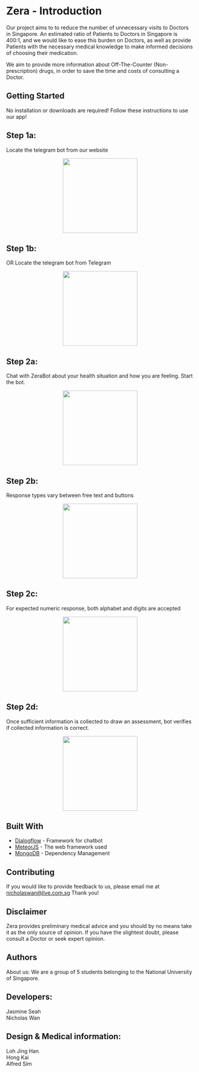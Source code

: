 # Zera - Introduction
Our project aims to to reduce the number of unnecessary visits to Doctors in Singapore. An estimated ratio of Patients to Doctors in Singapore is 400:1, and we would like to ease this burden on Doctors, as well as provide Patients with the necessary medical knowledge to make informed decisions of choosing their medication.

We aim to provide more information about Off-The-Counter (Non-prescription) drugs, in order to save the time and costs of consulting a Doctor. 

## Getting Started 

No installation or downloads are required! Follow these instructions to use our app!

## Step 1a:
Locate the telegram bot from our website
<p align="center">
  <kbd>
  <img width="200" height="auto" src="https://user-images.githubusercontent.com/36837883/44831927-2eaea900-ac5b-11e8-8815-bebd46b026ee.png">
  </kbd>
</p>

## Step 1b: 
OR Locate the telegram bot from Telegram
<p align="center">
  <kbd>
  <img width="200" height="auto" src="https://user-images.githubusercontent.com/36837883/44832122-22771b80-ac5c-11e8-8068-239233f46f21.png">
  </kbd>
</p>
  
## Step 2a: 
Chat with ZeraBot about your health situation and how you are feeling. Start the bot.
<p align="center">
  <kbd>
  <img width="200" height="auto" src="https://user-images.githubusercontent.com/36837883/44832123-25720c00-ac5c-11e8-9223-ef68ece23659.png">
  </kbd>
</p>
 
## Step 2b: 
Response types vary between free text and buttons	
<p align="center">
  <kbd>
  <img width="200" height="auto" src="https://user-images.githubusercontent.com/36837883/44832129-29059300-ac5c-11e8-954d-ca90426f11fd.png">
  </kbd>
</p>

## Step 2c: 
For expected numeric response, both alphabet and digits are accepted
<p align="center">
  <kbd>
  <img width="200" height="auto" src="https://user-images.githubusercontent.com/36837883/44832129-29059300-ac5c-11e8-954d-ca90426f11fd.png">
  </kbd>
</p>

## Step 2d: 
Once sufficient information is collected to draw an assessment, bot verifies if collected information is correct. 
<p align="center">
  <kbd>
  <img width="200" height="auto" src="https://user-images.githubusercontent.com/36837883/44832137-302ca100-ac5c-11e8-9734-be35b939d6ca.png">
  </kbd>
</p>
  
  
  
  
## Built With
* [Dialogflow](https://dialogflow.com/) - Framework for chatbot
* [MeteorJS](https://www.meteor.com/) - The web framework used
* [MongoDB](https://www.mongodb.com/) - Dependency Management

## Contributing

If you would like to provide feedback to us, please email me at nicholaswan@live.com.sg
Thank you!

## Disclaimer

Zera provides preliminary medical advice and you should by no means take it as the only source of opinion.
If you have the slightest doubt, please consult a Doctor or seek expert opinion.

## Authors
About us: We are a group of 5 students belonging to the National University of Singapore.

## Developers:
Jasmine Seah<br/>
Nicholas Wan

## Design & Medical information:
Loh Jing Han<br/>
Hong Kai<br/>
Alfred Sim




